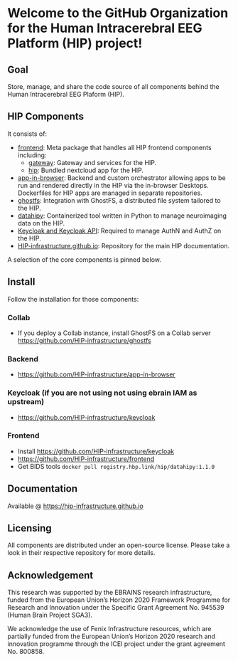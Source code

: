 # Welcome to the GitHub Organization for the Human Intracerebral EEG Platform (HIP) project!

## Goal
Store, manage, and share the code source of all components behind the Human Intracerebral EEG Plaform (HIP).

## HIP Components

It consists of: 
- [frontend](https://github.com/HIP-infrastructure/frontend): Meta package that handles all HIP frontend components including: 
  - [gateway](https://github.com/HIP-infrastructure/gateway): Gateway and services for the HIP.
  - [hip](https://github.com/HIP-infrastructure/hip): Bundled nextcloud app for the HIP.
- [app-in-browser](https://github.com/HIP-infrastructure/app-in-browser): Backend and custom orchestrator allowing apps to be run and rendered directly in the HIP via the in-browser Desktops. 
Dockerfiles for HIP apps are managed in separate repositories.
- [ghostfs](https://github.com/HIP-infrastructure/ghostfs): Integration with GhostFS, a distributed file system tailored to the HIP.
- [datahipy](https://github.com/HIP-infrastructure/datahipy): Containerized tool written in Python to manage neuroimaging data on the HIP.
- [Keycloak and Keycloak API](https://github.com/HIP-infrastructure/keycloak): Required to manage AuthN and AuthZ on the HIP.
- [HIP-infrastructure.github.io](https://github.com/HIP-infrastructure/HIP-infrastructure.github.io): Repository for the main HIP documentation.

A selection of the core components is pinned below.

## Install

Follow the installation for those components:


### Collab
- If you deploy a Collab instance, install GhostFS on a Collab server https://github.com/HIP-infrastructure/ghostfs

### Backend
- https://github.com/HIP-infrastructure/app-in-browser

### Keycloak (if you are not using not using ebrain IAM as upstream)
- https://github.com/HIP-infrastructure/keycloak

### Frontend
- Install https://github.com/HIP-infrastructure/keycloak
- https://github.com/HIP-infrastructure/frontend
- Get BIDS tools `docker pull registry.hbp.link/hip/datahipy:1.1.0`

## Documentation

Available @ https://hip-infrastructure.github.io

## Licensing

All components are distributed under an open-source license. Please take a look in their respective repository for more details.

## Acknowledgement

This research was supported by the EBRAINS research infrastructure, funded from the European Union’s Horizon 2020 Framework Programme for Research and Innovation under the Specific Grant Agreement No. 945539 (Human Brain Project SGA3).

We acknowledge the use of Fenix Infrastructure resources, which are partially funded from the European Union’s Horizon 2020 research and innovation programme through the ICEI project under the grant agreement No. 800858.
